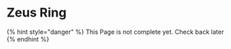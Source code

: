 # Zeus Ring

{% hint style="danger" %}
This Page is not complete yet. Check back later
{% endhint %}

